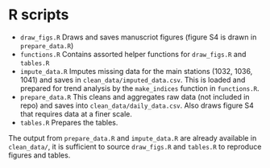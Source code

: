 # R scripts

- `draw_figs.R` Draws and saves manuscriot figures (figure S4 is drawn in `prepare_data.R`)
- `functions.R` Contains assorted helper functions for `draw_figs.R` and `tables.R`
- `impute_data.R` Imputes missing data for the main stations (1032, 1036, 1041) and saves in `clean_data/imputed_data.csv`. This is loaded and prepared for trend analysis by the `make_indices` function in `functions.R`.
- `prepare_data.R` This cleans and aggregates raw data (not included in repo) and saves into `clean_data/daily_data.csv`. Also draws figure S4 that requires data at a finer scale.
- `tables.R` Prepares the tables.

The output from `prepare_data.R` and `impute_data.R` are already available in `clean_data/`, it is sufficient to source `draw_figs.R` and `tables.R` to reproduce figures and tables.